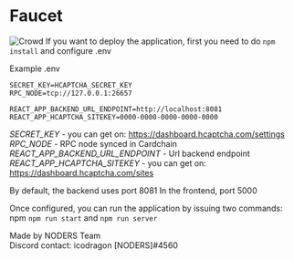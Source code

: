 # Faucet
![Crowd](https://user-images.githubusercontent.com/104348282/182021454-d3ffebb5-a27b-4d81-930c-486557b5569c.png)
If you want to deploy the application, first you need to do `npm install` and configure .env

Example .env
```
SECRET_KEY=HCAPTCHA_SECRET_KEY
RPC_NODE=tcp://127.0.0.1:26657

REACT_APP_BACKEND_URL_ENDPOINT=http://localhost:8081
REACT_APP_HCAPTCHA_SITEKEY=0000-0000-0000-0000-0000
```

<i>SECRET_KEY</i> - you can get on: https://dashboard.hcaptcha.com/settings<br>
<i>RPC_NODE</i> - RPC node synced in Cardchain<br>
<i>REACT_APP_BACKEND_URL_ENDPOINT</i> - Url backend endpoint<br>
<i>REACT_APP_HCAPTCHA_SITEKEY</i> - you can get on: https://dashboard.hcaptcha.com/sites

By default, the backend uses port 8081
In the frontend, port 5000

Once configured, you can run the application by issuing two commands: npm `npm run start` and `npm run server`

Made by NODERS Team<br>
Discord contact: icodragon [NODERS]#4560
